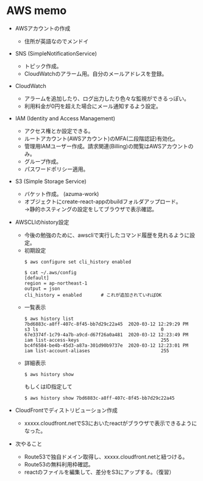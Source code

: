 # AWS memo

- AWSアカウントの作成
    - 住所が英語なのでメンドイ

- SNS (SimpleNotificationService)
    - トピック作成。
    - CloudWatchのアラーム用。自分のメールアドレスを登録。

- CloudWatch
    - アラームを追加したり、ログ出力したり色々な監視ができるっぽい。
    - 利用料金が0円を超えた場合にメール通知するよう設定。
    
- IAM (Identity and Access Management)
    - アクセス権とか設定できる。
    - ルートアカウント(AWSアカウント)のMFA(二段階認証)有効化。
    - 管理用IAMユーザー作成。請求関連(Billing)の閲覧はAWSアカウントのみ。
    - グループ作成。
    - パスワードポリシー適用。

- S3 (Simple Storage Service)
    - バケット作成。 (azuma-work)
    - オブジェクトにcreate-react-appのbuildフォルダアップロード。  
    →静的ホスティングの設定をしてブラウザで表示確認。

- AWSCLIのhistory設定
    - 今後の勉強のために、awscliで実行したコマンド履歴を見れるように設定。
    - 初期設定
        ```
        $ aws configure set cli_history enabled

        $ cat ~/.aws/config 
        [default]
        region = ap-northeast-1
        output = json
        cli_history = enabled       # これが追加されていればOK
        ```
    - 一覧表示
        ```
        $ aws history list
        7bd6883c-a8ff-407c-8f45-bb7d29c22a45  2020-03-12 12:29:29 PM  s3 ls                                             0
        67e3374f-1c79-4a7b-a9cd-d67f26a0a481  2020-03-12 12:23:49 PM  iam list-access-keys                              255
        bc4f6584-be4b-45d3-a87a-301d90b9737e  2020-03-12 12:23:01 PM  iam list-account-aliases                          255
        ```
    - 詳細表示
        ```
        $ aws history show
        ```
        もしくはID指定して
        ```
        $ aws history show 7bd6883c-a8ff-407c-8f45-bb7d29c22a45
        ```

- CloudFrontでディストリビューション作成
    - xxxxx.cloudfront.netでS3においたreactがブラウザで表示できるようになった。

- 次やること
    - Route53で独自ドメイン取得し、xxxxx.cloudfront.netと紐つける。
    - Route53の無料利用枠確認。
    - reactのファイルを編集して、差分をS3にアップする。（復習）

